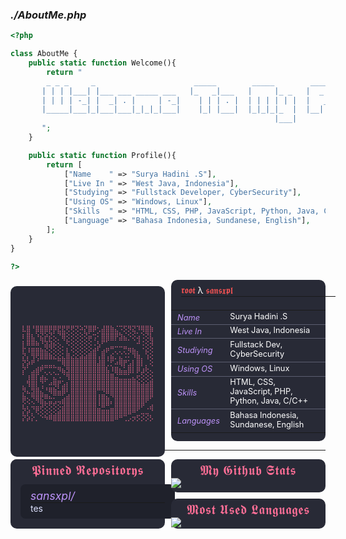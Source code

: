 


###  *./AboutMe.php*
```php
<?php

class AboutMe {
    public static function Welcome(){
        return "
        _ _ _     _                      _____        _____        _____         ___ _ _
       | | | |___| |___ ___ _____ ___   |_   _|___   |     |_ _   |  _  |___ ___|  _|_| |___
       | | | | -_| |  _| . |     | -_|    | | | . |  | | | | | |  |   __|  _| . |  _| | | -_|
       |_____|___|_|___|___|_|_|_|___|    |_| |___|  |_|_|_|_  |  |__|  |_| |___|_| |_|_|___|
                                                           |___|
       ";
    }

    public static function Profile(){
        return [
            ["Name    " => "Surya Hadini .S"],
            ["Live In " => "𝚆𝚎𝚜𝚝 𝙹𝚊𝚟𝚊, 𝙸𝚗𝚍𝚘𝚗𝚎𝚜𝚒𝚊"],
            ["𝚂𝚝𝚞𝚍𝚢𝚒𝚗𝚐" => "𝙵𝚞𝚕𝚕𝚜𝚝𝚊𝚌𝚔 𝙳𝚎𝚟𝚎𝚕𝚘𝚙𝚎𝚛, 𝙲𝚢𝚋𝚎𝚛𝚂𝚎𝚌𝚞𝚛𝚒𝚝𝚢"],
            ["Using OS" => "Windows, Linux"],
            ["Skills  " => "𝙷𝚃𝙼𝙻, 𝙲𝚂𝚂, 𝙿𝙷𝙿, 𝙹𝚊𝚟𝚊𝚂𝚌𝚛𝚒𝚙𝚝, 𝙿𝚢𝚝𝚑𝚘𝚗, 𝙹𝚊𝚟𝚊, 𝙲/C++"],
            ["𝙻𝚊𝚗𝚐𝚞𝚊𝚐𝚎" => "𝙱𝚊𝚑𝚊𝚜𝚊 𝙸𝚗𝚍𝚘𝚗𝚎𝚜𝚒𝚊, 𝚂𝚞𝚗𝚍𝚊𝚗𝚎𝚜𝚎, 𝙴𝚗𝚐𝚕𝚒𝚜𝚑"],
        ];
    }
}

?>
```
<div style="display:grid;  gap: 10px; color:#FF6E96; grid-template-columns: repeat(2, minmax(0, 1fr));">
    <pre style="background:#282A36; height:100%; font-size: 0.6rem; border-radius:10px; padding-top:1rem; display:flex; justify-content:center; align-items:center;">
⣇⣿⠘⣿⣿⣿⡿⡿⣟⣟⢟⢟⢝⠵⡝⣿⡿⢂⣼⣿⣷⣌⠩⡫⡻⣝⠹⢿⣿⣷
​⡆⣿⣆⠱⣝⡵⣝⢅⠙⣿⢕⢕⢕⢕⢝⣥⢒⠅⣿⣿⣿⡿⣳⣌⠪⡪⣡⢑⢝⣇
​⡆⣿⣿⣦⠹⣳⣳⣕⢅⠈⢗⢕⢕⢕⢕⢕⢈⢆⠟⠋⠉⠁⠉⠉⠁⠈⠼⢐⢕⢽
​⡗⢰⣶⣶⣦⣝⢝⢕⢕⠅⡆⢕⢕⢕⢕⢕⣴⠏⣠⡶⠛⡉⡉⡛⢶⣦⡀⠐⣕⢕
​⡝⡄⢻⢟⣿⣿⣷⣕⣕⣅⣿⣔⣕⣵⣵⣿⣿⢠⣿⢠⣮⡈⣌⠨⠅⠹⣷⡀⢱⢕
​⡝⡵⠟⠈⢀⣀⣀⡀⠉⢿⣿⣿⣿⣿⣿⣿⣿⣼⣿⢈⡋⠴⢿⡟⣡⡇⣿⡇⡀⢕
​⡝⠁⣠⣾⠟⡉⡉⡉⠻⣦⣻⣿⣿⣿⣿⣿⣿⣿⣿⣧⠸⣿⣦⣥⣿⡇⡿⣰⢗⢄
​⠁⢰⣿⡏⣴⣌⠈⣌⠡⠈⢻⣿⣿⣿⣿⣿⣿⣿⣿⣿⣿⣬⣉⣉⣁⣄⢖⢕⢕⢕
​⡀⢻⣿⡇⢙⠁⠴⢿⡟⣡⡆⣿⣿⣿⣿⣿⣿⣿⣿⣿⣿⣿⣿⣿⣿⣿⣷⣵⣵⣿
​⡻⣄⣻⣿⣌⠘⢿⣷⣥⣿⠇⣿⣿⣿⣿⣿⣿⠛⠻⣿⣿⣿⣿⣿⣿⣿⣿⣿⣿⣿
​⣷⢄⠻⣿⣟⠿⠦⠍⠉⣡⣾⣿⣿⣿⣿⣿⣿⢸⣿⣦⠙⣿⣿⣿⣿⣿⣿⣿⣿⠟
​⡕⡑⣑⣈⣻⢗⢟⢞⢝⣻⣿⣿⣿⣿⣿⣿⣿⠸⣿⠿⠃⣿⣿⣿⣿⣿⣿⡿⠁⣠
​⡝⡵⡈⢟⢕⢕⢕⢕⣵⣿⣿⣿⣿⣿⣿⣿⣿⣿⣶⣶⣿⣿⣿⣿⣿⠿⠋⣀⣈⠙
⡝⡵⡕⡀⠑⠳⠿⣿⣿⣿⣿⣿⣿⣿⣿⣿⣿⣿⣿⣿⣿⠿⠛⢉⡠⡲⡫⡪⡪⡣
    </pre>
    <div style="background:#282A36; border-radius:10px;">
      <ul style="padding: 0; margin:0; list-style-type: none; ">
        <li style="padding: 0.5rem 1rem; width: 100%;">
            <span style="color:#FF5555;">𝖗𝖔𝖔𝖙 <span style="color:#fff;">λ</span> 𝖘𝖆𝖓𝖘𝖝𝖕𝖑</span>
            <hr style="padding:0; margin:0;">
        </li>
      </ul>
      <table style="border-collapse: collapse; font-size:0.8rem; width: 100%;">
        <tbody>
          <tr style="border-bottom: 1px solid #5C5E70;">
            <td style="color:#BD93F9; font-style:italic; width:30%; padding: 0 10px;">Name</td>
            <td style="color:#fff; padding-right: 10px; padding-bottom:5px;"> Surya Hadini .S</td>
          </tr>
          <tr style="border-bottom: 1px solid #5C5E70;">
            <td style="color:#BD93F9; font-style:italic; padding: 0 10px;">Live In</td>
            <td style="color:#fff; padding-right: 10px; padding-bottom:5px;"> West Java, Indonesia</td>
          </tr>
          <tr style="border-bottom: 1px solid #5C5E70;">
            <td style="color:#BD93F9; font-style:italic; padding: 0 10px;">Studiying</td>
            <td style="color:#fff; padding-right: 10px; padding-bottom:5px;"> Fullstack Dev, CyberSecurity</td>
          </tr>
          <tr style="border-bottom: 1px solid #5C5E70;">
            <td style="color:#BD93F9; font-style:italic; padding: 0 10px;">Using OS</td>
            <td style="color:#fff; padding-right: 10px; padding-bottom:5px;"> Windows, Linux</td>
          </tr>
          <tr style="border-bottom: 1px solid #5C5E70;">
            <td style="color:#BD93F9; font-style:italic; padding: 0 10px;">Skills</td>
            <td style="color:#fff; padding-right: 10px; padding-bottom:5px;"> HTML, CSS, JavaScript, PHP, Python, Java, C/C++</td>
          </tr>
          <tr >
            <td style="color:#BD93F9; font-style:italic; padding: 0 10px;">Languages</td>
            <td style="color:#fff; padding-right: 10px; padding-bottom:5px;"> Bahasa Indonesia, Sundanese, English</td>
          </tr>
        </tbody>
      </table>
    </div>
</div>
<hr>
<div style="display:grid;  gap: 10px; color:#FF6E96; grid-template-columns: repeat(2, minmax(0, 1fr));">
    <div style="background:#282A36; border-radius:10px;">
      <span style="background:#282A36; font-size: 1.3rem; letter-spacing: 0.025em; border-radius:10px; padding:5px; display:flex; justify-content:center; align-items:center;">
        𝕻𝖎𝖓𝖓𝖊𝖉 𝕽𝖊𝖕𝖔𝖘𝖎𝖙𝖔𝖗𝖞𝖘
      </span>
      <ul style="margin: 1rem;  margin-top:5px; padding: 0; list-style-type: none; ">
        <li style="display:grid; padding: 0.5rem 1rem; background-color: #1F212B; border-radius: 0.5rem; width: 100%;">
            <a href="#" style="font-size: 1.1rem; font-style:italic; text-decoration:none; display: inline-flex; align-items: center; color: #BD93F9;">
                sansxpl/
            </a><hr style="padding:0; margin:0;">
            <span style="color:#dee2ff;">tes</span>
        </li>
    </ul>
    </div>
    <div style="display:grid; gap: 10px;">
      <div style="background:#282A36; border-radius:10px; padding-bottom:5px">
        <span style="margin-top:5px; font-size: 1.3rem; letter-spacing: 0.025em; display:flex; justify-content:center; align-items:center;">
          𝕸𝖞 𝕲𝖎𝖙𝖍𝖚𝖇 𝕾𝖙𝖆𝖙𝖘
        </span>
        <img src="https://github-readme-stats.vercel.app/api?username=sansxpl&show_icons=true&hide_title=true&hide_border=true&theme=dracula&text_color=dee2ff&icon_color=BD93F9" align=right/>
      </div>
      <div style="background:#282A36; border-radius:10px;">
        <span style="margin-top:5px; font-size: 1.3rem; letter-spacing: 0.025em; display:flex; justify-content:center; align-items:center;">
          𝕸𝖔𝖘𝖙 𝖀𝖘𝖊𝖉 𝕷𝖆𝖓𝖌𝖚𝖆𝖌𝖊𝖘
        </span>
        <img src="https://github-readme-stats.vercel.app/api/top-langs/?username=sansxpl&show_icons=true&hide_border=true&hide_title=true&theme=dracula&include_all_commits=true&count_private=false&layout=compact&text_color=dee2ff" align=right/>
      </div>
    </div>
</div>


